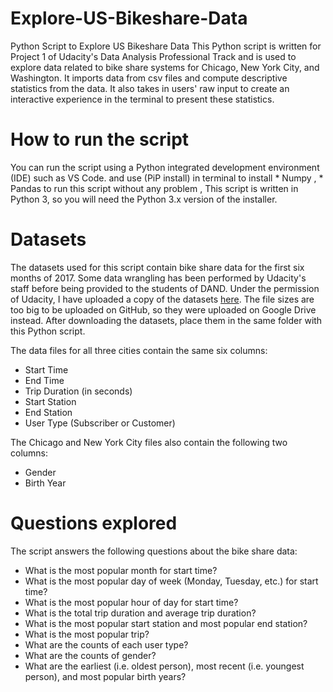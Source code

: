 # Explore-US-Bikeshare-Data

Python Script to Explore US Bikeshare Data
This Python script is written for Project 1 of Udacity's Data Analysis Professional Track and is used to explore data related to bike share systems for Chicago, New York City, and Washington. It imports data from csv files and compute descriptive statistics from the data. It also takes in users' raw input to create an interactive experience in the terminal to present these statistics.

# How to run the script
You can run the script using a Python integrated development environment (IDE) such as VS Code. and use (PiP install) in terminal to install * Numpy , * Pandas to run this script without any problem , This script is written in Python 3, so you will need the Python 3.x version of the installer.

# Datasets
The datasets used for this script contain bike share data for the first six months of 2017. Some data wrangling has been performed by Udacity's staff before being provided to the students of DAND. Under the permission of Udacity, I have uploaded a copy of the datasets [here](https://drive.google.com/drive/folders/1TUDd7wuEG49a3aTsc2Z7oPjCKCM_EwTX?usp=sharing). The file sizes are too big to be uploaded on GitHub, so they were uploaded on Google Drive instead. After downloading the datasets, place them in the same folder with this Python script.

The data files for all three cities contain the same six columns:

* Start Time
* End Time
* Trip Duration (in seconds)
* Start Station
* End Station
* User Type (Subscriber or Customer)

The Chicago and New York City files also contain the following two columns:
* Gender
* Birth Year
# Questions explored
The script answers the following questions about the bike share data:
* What is the most popular month for start time?
* What is the most popular day of week (Monday, Tuesday, etc.) for start time?
* What is the most popular hour of day for start time?
* What is the total trip duration and average trip duration?
* What is the most popular start station and most popular end station?
* What is the most popular trip?
* What are the counts of each user type?
* What are the counts of gender?
* What are the earliest (i.e. oldest person), most recent (i.e. youngest person), and most popular birth years?

